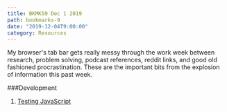 ```yaml
---
title: BKMKS9 Dec 1 2019
path: bookmarks-9
date: "2019-12-04T9:00:00"
category: Resources
---
```

My browser's tab bar gets really messy through the work week between research, problem solving, podcast references, reddit links, and good old fashioned procrastination. These are the important bits from the explosion of information this past week.

###Development
1. [Testing JavaScript](https://testingjavascript.com/)
